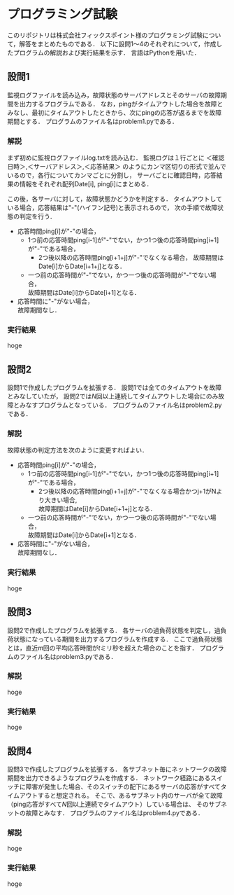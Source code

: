 # プログラミング試験
このリポジトリは株式会社フィックスポイント様のプログラミング試験について，解答をまとめたものである．
以下に設問1〜4のそれぞれについて，作成したプログラムの解説および実行結果を示す．
言語はPythonを用いた．

## 設問1
監視ログファイルを読み込み，故障状態のサーバアドレスとそのサーバの故障期間を出力するプログラムである．
なお，pingがタイムアウトした場合を故障とみなし、最初にタイムアウトしたときから、次にpingの応答が返るまでを故障期間とする．
プログラムのファイル名はproblem1.pyである．

### 解説
まず初めに監視ログファイルlog.txtを読み込む．
監視ログは１行ごとに
＜確認日時＞,＜サーバアドレス＞,＜応答結果＞
のようにカンマ区切りの形式で並んでいるので，各行についてカンマごとに分割し，
サーバごとに確認日時，応答結果の情報をそれぞれ配列Date[i], ping[i]にまとめる．

この後，各サーバに対して，故障状態かどうかを判定する．
タイムアウトしている場合，応答結果は"-"(ハイフン記号)と表示されるので，
次の手順で故障状態の判定を行う．
- 応答時間ping[i]が"-"の場合，
  - 1つ前の応答時間ping[i-1]が"-"でない，かつ1つ後の応答時間ping[i+1]が"-"である場合，
    - 2つ後以降の応答時間ping[i+1+j]が"-"でなくなる場合， 
    故障期間はDate[i]からDate[i+1+j]となる．
  - 一つ前の応答時間が"-"でない，かつ一つ後の応答時間が"-"でない場合，  
  故障期間はDate[i]からDate[i+1]となる．
- 応答時間に"-"がない場合，  
故障期間なし．

### 実行結果
hoge

## 設問2
設問1で作成したプログラムを拡張する．
設問1では全てのタイムアウトを故障とみなしていたが，
設問2では*N*回以上連続してタイムアウトした場合にのみ故障とみなすプログラムとなっている．
プログラムのファイル名はproblem2.pyである．

### 解説
故障状態の判定方法を次のように変更すればよい．
- 応答時間ping[i]が"-"の場合，
  - 1つ前の応答時間ping[i-1]が"-"でない，かつ1つ後の応答時間ping[i+1]が"-"である場合，
    - 2つ後以降の応答時間ping[i+1+j]が"-"でなくなる場合かつj+1がNより大きい場合,  
    故障期間はDate[i]からDate[i+1+j]となる．
  - 一つ前の応答時間が"-"でない，かつ一つ後の応答時間が"-"でない場合，  
  故障期間はDate[i]からDate[i+1]となる．
- 応答時間に"-"がない場合，  
故障期間なし．

### 実行結果
hoge

## 設問3
設問2で作成したプログラムを拡張する．
各サーバの過負荷状態を判定し，過負荷状態になっている期間を出力するプログラムを作成する．
ここで過負荷状態とは，直近*m*回の平均応答時間が*t*ミリ秒を超えた場合のことを指す．
プログラムのファイル名はproblem3.pyである．

### 解説
hoge

### 実行結果
hoge

## 設問4
設問3で作成したプログラムを拡張する．
各サブネット毎にネットワークの故障期間を出力できるようなプログラムを作成する．
ネットワーク経路にあるスイッチに障害が発生した場合、そのスイッチの配下にあるサーバの応答がすべてタイムアウトすると想定される。
そこで、あるサブネット内のサーバが全て故障（ping応答がすべて*N*回以上連続でタイムアウト）している場合は、
そのサブネットの故障とみなす．
プログラムのファイル名はproblem4.pyである．

### 解説
hoge

### 実行結果
hoge

